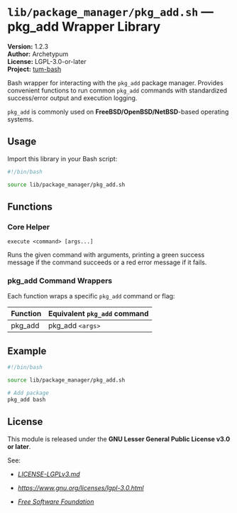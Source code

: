 # `lib/package_manager/pkg_add.sh` — pkg_add Wrapper Library

**Version:** 1.2.3  
**Author:** Archetypum  
**License:** LGPL-3.0-or-later  
**Project:** [tum-bash](https://github.com/Archetypum/tum-bash.git)

Bash wrapper for interacting with the `pkg_add` package manager. Provides convenient functions to run common `pkg_add` commands with standardized success/error output and execution logging.

`pkg_add` is commonly used on **FreeBSD/OpenBSD/NetBSD**-based operating systems.

## Usage

Import this library in your Bash script:

```bash
#!/bin/bash

source lib/package_manager/pkg_add.sh
```

## Functions

### Core Helper

`execute <command> [args...]`

Runs the given command with arguments, printing a green success message if the command succeeds or a red error message if it fails.

### pkg_add Command Wrappers

Each function wraps a specific `pkg_add` command or flag:

| **Function** | **Equivalent `pkg_add` command** |
|--------------|----------------------------------|
| pkg_add      | pkg_add `<args>`                 |

## Example

```bash
#!/bin/bash

source lib/package_manager/pkg_add.sh

# Add package
pkg_add bash
```

## License

This module is released under the **GNU Lesser General Public License v3.0 or later**.

See:

- [_LICENSE-LGPLv3.md_](https://github.com/Archetypum/tum-bash/blob/master/LICENSE-LGPLv3.md)

- _https://www.gnu.org/licenses/lgpl-3.0.html_

- [_Free Software Foundation_](https://www.fsf.org/)
